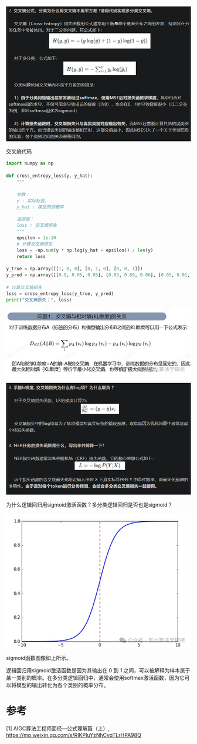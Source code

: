 ![](.损失函数_images/交叉熵.png)

交叉熵代码

```python
import numpy as np

def cross_entropy_loss(y, y_hat):
    """

    参数：
    y : 实际标签，
    y_hat : 模型预测概率

    返回值：
    loss : 交叉熵损失
    """
    epsilon = 1e-10
    # 计算交叉熵损失
    loss = -np.sum(y * np.log(y_hat + epsilon)) / len(y)
    return loss

y_true = np.array([[1, 0, 0], [0, 1, 0], [0, 0, 1]])
y_pred = np.array([[0.9, 0.05, 0.05], [0.05, 0.89, 0.06], [0.05, 0.01, 0.94]])

# 计算交叉熵损失
loss = cross_entropy_loss(y_true, y_pred)
print("交叉熵损失：", loss)
```

![](.损失函数_images/交叉熵和kl散度差别.png)

![](.损失函数_images/损失函数细节.png)

为什么逻辑回归用sigmoid激活函数？多分类逻辑回归是否也是sigmoid？

![](.损失函数_images/sigmoid曲线.png)

sigmoid函数图像如上所示。

逻辑回归用sigmoid激活函数是因为其输出在 0 到 1 之间，可以被解释为样本属于某一类别的概率。在多分类逻辑回归中，通常会使用softmax激活函数，因为它可以将模型的输出转化为各个类别的概率分布。

# 参考

[1] AIGC算法工程师面经—公式理解篇（上）, https://mp.weixin.qq.com/s/RIKPIuYzNhCvqTLrHPA98Q
